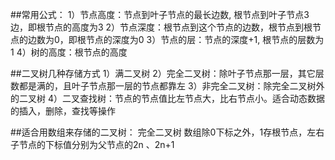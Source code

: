 ##常用公式：
1）节点高度：节点到叶子节点的最长边数, 根节点到叶子节点3边，即根节点的高度为3
2）节点深度：根节点到这个节点的边数，根节点到根节点的边数为0，即根节点的深度为0
3）节点的层：节点的深度+1, 根节点的层数为1
4）树的高度：根节点的高度

##二叉树几种存储方式
1）满二叉树
2）完全二叉树：除叶子节点那一层，其它层数都是满的，且叶子节点那一层的节点都靠左
3）非完全二叉树：除完全二叉树外的二叉树
4）二叉查找树：节点的节点值比左节点大，比右节点小。适合动态数据的插入，删除，查找等操作

##适合用数组来存储的二叉树：
完全二叉树
数组除0下标之外，1存根节点，左右子节点的下标值分别为父节点的2n 、2n+1